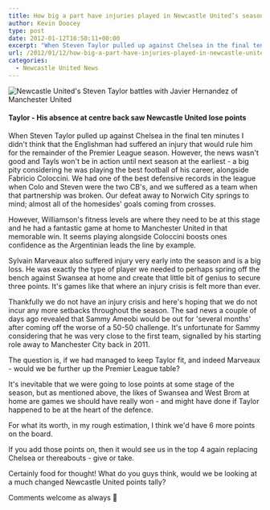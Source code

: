 ```yaml
---
title: How big a part have injuries played in Newcastle United’s season so far?
author: Kevin Doocey
type: post
date: 2012-01-12T16:50:11+00:00
excerpt: "When Steven Taylor pulled up against Chelsea in the final ten minutes I didn't think that the Englishman had suffered an injury that would rule him for the remainder.."
url: /2012/01/12/how-big-a-part-have-injuries-played-in-newcastle-uniteds-season-so-far/
categories:
  - Newcastle United News
---
```


![Newcastle United's Steven Taylor battles with Javier Hernandez of Manchester United](https://www.tynetime.com/wp-content/uploads/2012/01/Steven-Taylor-Newcastle-United.jpg "Steven-Taylor-Newcastle-United")

#### Taylor - His absence at centre back saw Newcastle United lose points

When Steven Taylor pulled up against Chelsea in the final ten minutes I didn't think that the Englishman had suffered an injury that would rule him for the remainder of the Premier League season. However, the news wasn't good and Tayls won't be in action until next season at the earliest - a big pity considering he was playing the best football of his career, alongside Fabricio Coloccini.  We had one of the best defensive records in the league when Colo and Steven were the two CB's, and we suffered as a team when that partnership was broken. Our defeat away to Norwich City springs to mind; almost all of the homesides' goals coming from crosses.

However, Williamson's fitness levels are where they need to be at this stage and he had a fantastic game at home to Manchester United in that memorable win. It seems playing alongside Coloccini boosts ones confidence as the Argentinian leads the line by example.

Sylvain Marveaux also suffered injury very early into the season and is a big loss. He was exactly the type of player we needed to perhaps spring off the bench against Swansea at home and create that little bit of genius to secure three points. It's games like that where an injury crisis is felt more than ever.

Thankfully we do not have an injury crisis and here's hoping that we do not incur any more setbacks throughout the season. The sad news a couple of days ago revealed that Sammy Ameobi would be out for 'several months' after coming off the worse of a 50-50 challenge. It's unfortunate for Sammy considering that he was very close to the first team, signalled by his starting role away to Manchester City back in 2011.

The question is, if we had managed to keep Taylor fit, and indeed Marveaux - would we be further up the Premier League table?

It's inevitable that we were going to lose points at some stage of the season, but as mentioned above, the likes of Swansea and West Brom at home are games we should have really won - and might have done if Taylor happened to be at the heart of the defence.

For what its worth, in my rough estimation, I think we'd have 6 more points on the board.

If you add those points on, then it would see us in the top 4 again replacing Chelsea or thereabouts - give or take.

Certainly food for thought! What do you guys think, would we be looking at a much changed Newcastle United points tally?

Comments welcome as always 🙂
